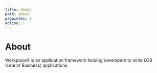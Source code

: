 ```yaml
---
title: About
path: about
pageindex: 1
active: 1
--- 
```


# About

WorkplaceX is an application framework helping developers to write LOB (Line of Business) applications.
